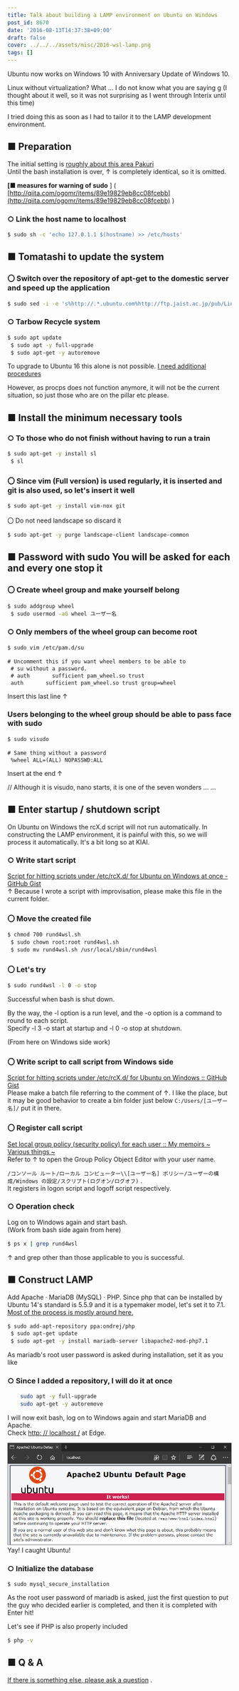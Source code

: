 ```yaml
---
title: Talk about building a LAMP environment on Ubuntu on Windows
post_id: 8670
date: '2016-08-13T14:37:38+09:00'
draft: false
cover: ../../../assets/misc/2016-wsl-lamp.png
tags: []
---
```


Ubuntu now works on Windows 10 with Anniversary Update of Windows 10.

Linux without virtualization? What ... I do not know what you are saying g (I thought about it well, so it was not surprising as I went through Interix until this time)

I tried doing this as soon as I had to tailor it to the LAMP development environment.

## ■ Preparation

The initial setting is [roughly about this area Pakuri](http://qiita.com/Aruneko/items/c79810b0b015bebf30bb)  
Until the bash installation is over, ↑ is completely identical, so it is omitted.

**\[■ measures for warning of sudo** \] ( [http://qiita.com/ogomr/items/89e19829eb8cc08fcebb](http://qiita.com/ogomr/items/89e19829eb8cc08fcebb) )

### ○ Link the host name to localhost

```sh
$ sudo sh -c 'echo 127.0.1.1 $(hostname) >> /etc/hosts' 

```

## ■ Tomatashi to update the system

### 〇 Switch over the repository of apt-get to the domestic server and speed up the application

```sh
$ sudo sed -i -e 's%http://.*.ubuntu.com%http://ftp.jaist.ac.jp/pub/Linux%g' /etc/apt/sources.list 

```

### ○ Tarbow Recycle system

```sh
$ sudo apt update 
 $ sudo apt -y full-upgrade 
 $ sudo apt-get -y autoremove 

```

To upgrade to Ubuntu 16 this alone is not possible. [I need additional procedures](http://qiita.com/Aruneko/items/2670f42d36a7508c13bb)

However, as procps does not function anymore, it will not be the current situation, so just those who are on the pillar etc please.

## ■ Install the minimum necessary tools

### ○ To those who do not finish without having to run a train

```sh
$ sudo apt-get -y install sl 
 $ sl 

```

### 〇 Since vim (Full version) is used regularly, it is inserted and git is also used, so let's insert it well

```sh
$ sudo apt-get -y install vim-nox git 

```

〇 Do not need landscape so discard it

```sh
$ sudo apt-get -y purge landscape-client landscape-common 

```

## ■ Password with sudo You will be asked for each and every one stop it

### 〇 Create wheel group and make yourself belong

```sh
$ sudo addgroup wheel 
 $ sudo usermod -aG wheel ユーザー名

```

### ○ Only members of the wheel group can become root

```sh
$ sudo vim /etc/pam.d/su 

```

```
# Uncomment this if you want wheel members to be able to 
 # su without a password. 
 # auth       sufficient pam_wheel.so trust 
 auth       sufficient pam_wheel.so trust group=wheel 

```

Insert this last line ↑

### Users belonging to the wheel group should be able to pass face with sudo

```sh
$ sudo visudo 

```

```
# Same thing without a password 
 %wheel ALL=(ALL) NOPASSWD:ALL 

```

Insert at the end ↑

// Although it is visudo, nano starts, it is one of the seven wonders ... ...

## ■ Enter startup / shutdown script

On Ubuntu on Windows the rcX.d script will not run automatically. In constructing the LAMP environment, it is painful with this, so we will process it automatically. It's a bit long so at KIAI.

### ○ Write start script

[Script for hitting scripts under /etc/rcX.d/ for Ubuntu on Windows at once - GitHub Gist](https://gist.github.com/danmaq/8825128e199c787b46ca61e4786447a8)  
↑ Because I wrote a script with improvisation, please make this file in the current folder.

### 〇 Move the created file

```sh
$ chmod 700 rund4wsl.sh 
 $ sudo chown root:root rund4wsl.sh 
 $ sudo mv rund4wsl.sh /usr/local/sbin/rund4wsl 

```

### 〇 Let's try

```sh
$ sudo rund4wsl -l 0 -o stop 

```

Successful when bash is shut down.

By the way, the -l option is a run level, and the -o option is a command to round to each script.  
Specify -l 3 -o start at startup and -l 0 -o stop at shutdown.

(From here on Windows side work)

### 〇 Write script to call script from Windows side

[Script for hitting scripts under /etc/rcX.d/ for Ubuntu on Windows :: GitHub Gist](https://gist.github.com/danmaq/8825128e199c787b46ca61e4786447a8)  
Please make a batch file referring to the comment of ↑. I like the place, but it may be good behavior to create a bin folder just below `C:/Users/[ユーザー名]/` put it in there.

### 〇 Register call script

[Set local group policy (security policy) for each user :: My memoirs ~ Various things ~](https://orebibou.com/2015/03/%E3%83%A6%E3%83%BC%E3%82%B6%E3%83%BC%E3%81%94%E3%81%A8%E3%81%AE%E3%83%AD%E3%83%BC%E3%82%AB%E3%83%AB%E3%82%B0%E3%83%AB%E3%83%BC%E3%83%97%E3%83%9D%E3%83%AA%E3%82%B7%E3%83%BC%E3%82%BB%E3%82%AD%E3%83%A5/)  
Refer to ↑ to open the Group Policy Object Editor with your user name.

`/コンソール ルート/ローカル コンピューター\\[ユーザー名] ポリシー/ユーザーの構成/Windows の設定/スクリプト(ログオン/ログオフ)` .  
It registers in logon script and logoff script respectively.

### ○ Operation check

Log on to Windows again and start bash.  
(Work from bash side again from here)

```sh
$ ps x | grep rund4wsl 

```

↑ and grep other than those applicable to you is successful.

## ■ Construct LAMP

Add Apache · MariaDB (MySQL) · PHP. Since php that can be installed by Ubuntu 14's standard is 5.5.9 and it is a typemaker model, let's set it to 7.1. [Most of the process is mostly around here.](http://qiita.com/walrein/items/b0cc229619ac78852898)

```sh
$ sudo add-apt-repository ppa:ondrej/php 
 $ sudo apt-get update 
 $ sudo apt-get -y install mariadb-server libapache2-mod-php7.1 

```

As mariadb's root user password is asked during installation, set it as you like

### ○ Since I added a repository, I will do it at once

```sh
    sudo apt -y full-upgrade 
    sudo apt-get -y autoremove 

```

I will now exit bash, log on to Windows again and start MariaDB and Apache.  
Check [http: // localhost /](http://localhost/) at Edge.

![](../../../assets/misc/2016-wsl-lamp.png)  
Yay! I caught Ubuntu!

### ○ Initialize the database

```
$ sudo mysql_secure_installation 

```

As the root user password of mariadb is asked, just the first question to put the guy who decided earlier is completed, and then it is completed with Enter hit!

Let's see if PHP is also properly included

```sh
$ php -v 

```

## ■ Q & A

[If there is something else, please ask a question](https://twitter.com/danmaq) .
